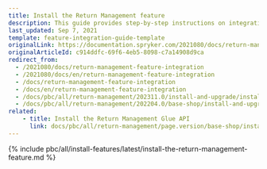 ```yaml
---
title: Install the Return Management feature
description: This guide provides step-by-step instructions on integrating the Return Management feature into your project.
last_updated: Sep 7, 2021
template: feature-integration-guide-template
originalLink: https://documentation.spryker.com/2021080/docs/return-management-feature-integration
originalArticleId: c914ddfc-69f6-4eb5-8098-c7a14908d9ca
redirect_from:
  - /2021080/docs/return-management-feature-integration
  - /2021080/docs/en/return-management-feature-integration
  - /docs/return-management-feature-integration
  - /docs/en/return-management-feature-integration
  - /docs/pbc/all/return-management/202311.0/install-and-upgrade/install-the-return-management-feature.html
  - /docs/pbc/all/return-management/202204.0/base-shop/install-and-upgrade/install-the-return-management-feature.html
related:
    - title: Install the Return Management Glue API
      link: docs/pbc/all/return-management/page.version/base-shop/install-and-upgrade/install-the-return-management-glue-api.html
---
```


{% include pbc/all/install-features/latest/install-the-return-management-feature.md %} <!-- To edit, see /_includes/pbc/all/install-features/202311.0/install-the-return-management-feature.md -->
